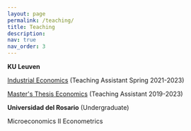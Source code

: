 ```yaml
---
layout: page
permalink: /teaching/
title: Teaching
description:
nav: true
nav_order: 3
---
```


<strong>KU Leuven</strong>

<a href="https://onderwijsaanbod.kuleuven.be/syllabi/e/D0M47BE.htm#activetab=doelstellingen_idp1780352">Industrial Economics</a> (Teaching Assistant Spring 2021-2023) 

<a href="https://onderwijsaanbod.kuleuven.be/2019/syllabi/e/D0C34AE.htm#activetab=doelstellingen_idm4733120">Master's Thesis Economics</a> (Teaching Assistant 2019-2023)

<strong>Universidad del Rosario</strong> (Undergraduate)

Microeconomics II 
Econometrics

